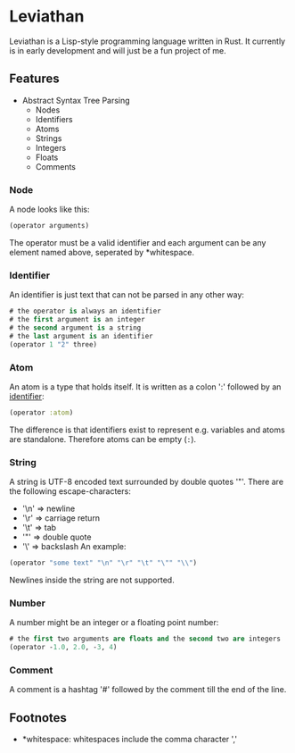 # Leviathan
Leviathan is a Lisp-style programming language written in Rust.
It currently is in early development and will just be a fun project of me.

## Features
* Abstract Syntax Tree Parsing
  * Nodes
  * Identifiers
  * Atoms
  * Strings
  * Integers
  * Floats
  * Comments

### Node
A node looks like this:
```clj
(operator arguments)
```
The operator must be a valid identifier and each argument can be any element named above, seperated by *whitespace.

### Identifier
An identifier is just text that can not be parsed in any other way:
```clj
# the operator is always an identifier
# the first argument is an integer
# the second argument is a string
# the last argument is an identifier
(operator 1 "2" three)
```

### Atom
An atom is a type that holds itself.
It is written as a colon ':' followed by an [identifier](#identifier):
```clj
(operator :atom)
```
The difference is that identifiers exist to represent e.g. variables and atoms are standalone.
Therefore atoms can be empty (`:`).

### String
A string is UTF-8 encoded text surrounded by double quotes '"'.
There are the following escape-characters:
* '\n' => newline
* '\r' => carriage return
* '\t' => tab
* '\"' => double quote
* '\\' => backslash
An example:
```clj
(operator "some text" "\n" "\r" "\t" "\"" "\\")
```
Newlines inside the string are not supported.

### Number
A number might be an integer or a floating point number:
```clj
# the first two arguments are floats and the second two are integers
(operator -1.0, 2.0, -3, 4)
```

### Comment
A comment is a hashtag '#' followed by the comment till the end of the line.

## Footnotes
* *whitespace: whitespaces include the comma character ','
